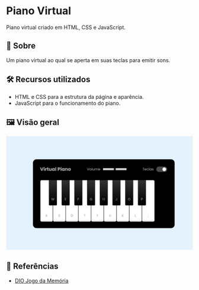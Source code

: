 # Piano Virtual

Piano virtual criado em HTML, CSS e JavaScript.

## 📖 Sobre

Um piano virtual ao qual se aperta em suas teclas para emitir sons.

## 🛠 Recursos utilizados

- HTML e CSS para a estrutura da página e aparência.
- JavaScript para o funcionamento do piano.

## 🖼 Visão geral

![Game Imagem](./docs/piano.png)

## 📁 Referências

- [DIO Jogo da Memória](https://github.com/felipeAguiarCode/js-music-keyboard-virtual)
